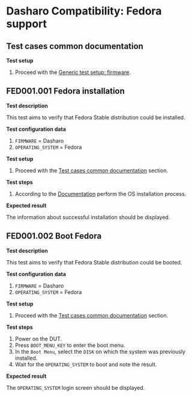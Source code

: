 # Dasharo Compatibility: Fedora support

## Test cases common documentation

**Test setup**

1. Proceed with the
    [Generic test setup: firmware](../generic-test-setup.md#firmware).

## FED001.001 Fedora installation

**Test description**

This test aims to verify that Fedora Stable distribution could be installed.

**Test configuration data**

1. `FIRMWARE` = Dasharo
1. `OPERATING_SYSTEM` = Fedora

**Test setup**

1. Proceed with the
    [Test cases common documentation](#test-cases-common-documentation) section.

**Test steps**

1. According to the [Documentation](../generic-test-setup.md#os-installation)
    perform the OS installation process.

**Expected result**

The information about successful installation should be displayed.

## FED001.002 Boot Fedora

**Test description**

This test aims to verify that Fedora Stable distribution could be booted.

**Test configuration data**

1. `FIRMWARE` = Dasharo
1. `OPERATING_SYSTEM` = Fedora

**Test setup**

1. Proceed with the
    [Test cases common documentation](#test-cases-common-documentation) section.

**Test steps**

1. Power on the DUT.
1. Press `BOOT_MENU_KEY` to enter the boot menu.
1. In the `Boot Menu`, select the `DISK` on which the system was
    previously installed.
1. Wait for the `OPERATING_SYSTEM` to boot and note the result.

**Expected result**

The `OPERATING_SYSTEM` login screen should be displayed.
